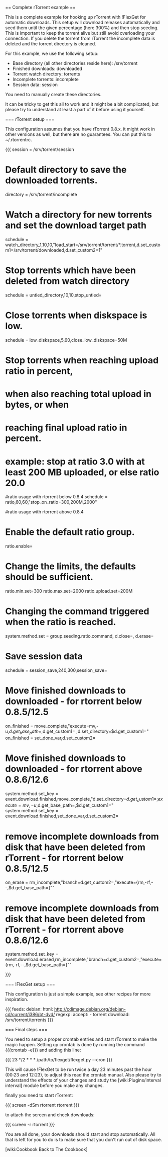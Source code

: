 == Complete rTorrent example ==

This is a complete example for hooking up rTorrent with !FlexGet for automatic downloads. This setup will download releases automatically and seed them until the given percentage (here 300%) and then stop seeding. This is important to keep the torrent alive but still avoid overloading your connection. If you delete the torrent from rTorrent the incomplete data is deleted and the torrent directory is cleaned.

For this example, we use the following setup:
 * Base directory (all other directories reside here): /srv/torrent
 * Finished downloads: downloaded
 * Torrent watch directory: torrents
 * Incomplete torrents: incomplete
 * Session data: session

You need to manually create these directories.

It can be tricky to get this all to work and it might be a bit complicated, but please try to understand at least a part of it before using it yourself.

=== rTorrent setup ===

This configuration assumes that you have rTorrent 0.8.x. it might work in other versions as well, but there are no guarantees. You can put this to ~/.rtorrentrc.

{{{
session = /srv/torrent/session

# Default directory to save the downloaded torrents.
directory = /srv/torrent/incomplete


# Watch a directory for new torrents and set the download target path
schedule = watch_directory_1,10,10,"load_start=/srv/torrent/torrent/*.torrent,d.set_custom1=/srv/torrent/downloaded,d.set_custom2=1"

# Stop torrents which have been deleted from watch directory
schedule = untied_directory,10,10,stop_untied=

# Close torrents when diskspace is low.
schedule = low_diskspace,5,60,close_low_diskspace=50M

# Stop torrents when reaching upload ratio in percent,
# when also reaching total upload in bytes, or when
# reaching final upload ratio in percent.
# example: stop at ratio 3.0 with at least 200 MB uploaded, or else ratio 20.0
#ratio usage with rtorrent below 0.8.4
schedule = ratio,60,60,"stop_on_ratio=300,200M,2000"

#ratio usage with rtorrent above 0.8.4
# Enable the default ratio group.
ratio.enable=
# Change the limits, the defaults should be sufficient.
ratio.min.set=300
ratio.max.set=2000
ratio.upload.set=200M
# Changing the command triggered when the ratio is reached.
system.method.set = group.seeding.ratio.command, d.close=, d.erase=


# Save session data
schedule = session_save,240,300,session_save=

# Move finished downloads to downloaded - for rtorrent below 0.8.5/12.5
on_finished = move_complete,"execute=mv,-u,$d.get_base_path=,$d.get_custom1= ;d.set_directory=$d.get_custom1="
on_finished = set_done_var,d.set_custom2=

# Move finished downloads to downloaded - for rtorrent above 0.8.6/12.6
system.method.set_key = event.download.finished,move_complete,"d.set_directory=$d.get_custom1=;execute=mv,-u,$d.get_base_path=,$d.get_custom1="
system.method.set_key = event.download.finished,set_done_var,d.set_custom2=

# remove incomplete downloads from disk that have been deleted from rTorrent - for rtorrent below 0.8.5/12.5
on_erase = rm_incomplete,"branch=d.get_custom2=,\"execute={rm,-rf,--,$d.get_base_path=}\""

# remove incomplete downloads from disk that have been deleted from rTorrent - for rtorrent above 0.8.6/12.6
system.method.set_key = event.download.erased,rm_incomplete,"branch=d.get_custom2=,\"execute={rm,-rf,--,$d.get_base_path=}\""

}}}

=== !FlexGet setup ===

This configuration is just a simple example, see other recipes for more inspiration.

{{{
feeds:
  debian:
    html: http://cdimage.debian.org/debian-cd/current/i386/bt-dvd/
    regexp:
      accept:
        - torrent
    download: /srv/torrent/torrents
}}}

=== Final steps ===

You need to setup a proper crontab entries and start rTorrent to make the magic happen. Setting up crontab is done by running the command {{{crontab -e}}} and adding this line:

{{{
23 */2 * * * /path/to/flexget/flexget.py --cron
}}}

This will cause !FlexGet to be run twice a day 23 minutes past the hour (00:23 and 12:23), to adjust this read the crontab manual. Also please try to understand the effects of your changes and study the [wiki:Plugins/interval interval] module before you make any changes.

finally you need to start rTorrent:

{{{
screen -dSm rtorrent rtorrent
}}}

to attach the screen and check downloads:

{{{
screen -r rtorrent
}}}

You are all done, your downloads should start and stop automatically. All that is left for you to do is to make sure that you don't run out of disk space. 

[wiki:Cookbook Back to The Cookbook]